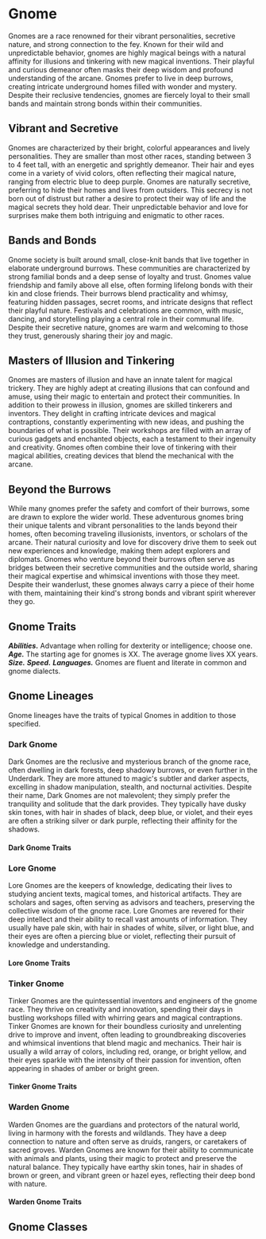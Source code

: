# Gnome

Gnomes are a race renowned for their vibrant personalities, secretive nature, and strong connection to the fey. Known for their wild and unpredictable behavior, gnomes are highly magical beings with a natural affinity for illusions and tinkering with new magical inventions. Their playful and curious demeanor often masks their deep wisdom and profound understanding of the arcane. Gnomes prefer to live in deep burrows, creating intricate underground homes filled with wonder and mystery. Despite their reclusive tendencies, gnomes are fiercely loyal to their small bands and maintain strong bonds within their communities.

## Vibrant and Secretive

Gnomes are characterized by their bright, colorful appearances and lively personalities. They are smaller than most other races, standing between 3 to 4 feet tall, with an energetic and sprightly demeanor. Their hair and eyes come in a variety of vivid colors, often reflecting their magical nature, ranging from electric blue to deep purple. Gnomes are naturally secretive, preferring to hide their homes and lives from outsiders. This secrecy is not born out of distrust but rather a desire to protect their way of life and the magical secrets they hold dear. Their unpredictable behavior and love for surprises make them both intriguing and enigmatic to other races.

## Bands and Bonds

Gnome society is built around small, close-knit bands that live together in elaborate underground burrows. These communities are characterized by strong familial bonds and a deep sense of loyalty and trust. Gnomes value friendship and family above all else, often forming lifelong bonds with their kin and close friends. Their burrows blend practicality and whimsy, featuring hidden passages, secret rooms, and intricate designs that reflect their playful nature. Festivals and celebrations are common, with music, dancing, and storytelling playing a central role in their communal life. Despite their secretive nature, gnomes are warm and welcoming to those they trust, generously sharing their joy and magic.

## Masters of Illusion and Tinkering

Gnomes are masters of illusion and have an innate talent for magical trickery. They are highly adept at creating illusions that can confound and amuse, using their magic to entertain and protect their communities. In addition to their prowess in illusion, gnomes are skilled tinkerers and inventors. They delight in crafting intricate devices and magical contraptions, constantly experimenting with new ideas, and pushing the boundaries of what is possible. Their workshops are filled with an array of curious gadgets and enchanted objects, each a testament to their ingenuity and creativity. Gnomes often combine their love of tinkering with their magical abilities, creating devices that blend the mechanical with the arcane.

## Beyond the Burrows

While many gnomes prefer the safety and comfort of their burrows, some are drawn to explore the wider world. These adventurous gnomes bring their unique talents and vibrant personalities to the lands beyond their homes, often becoming traveling illusionists, inventors, or scholars of the arcane. Their natural curiosity and love for discovery drive them to seek out new experiences and knowledge, making them adept explorers and diplomats. Gnomes who venture beyond their burrows often serve as bridges between their secretive communities and the outside world, sharing their magical expertise and whimsical inventions with those they meet. Despite their wanderlust, these gnomes always carry a piece of their home with them, maintaining their kind's strong bonds and vibrant spirit wherever they go.

## Gnome Traits

***Abilities.*** Advantage when rolling for dexterity or intelligence; choose one.
***Age.*** The starting age for gnomes is XX. The average gnome lives XX years.
***Size.*** <!--WIP-->
***Speed.*** <!--WIP-->
***Languages.*** Gnomes are fluent and literate in common and gnome dialects.

## Gnome Lineages

Gnome lineages have the traits of typical Gnomes in addition to those specified.

### Dark Gnome

Dark Gnomes are the reclusive and mysterious branch of the gnome race, often dwelling in dark forests, deep shadowy burrows, or even further in the Underdark. They are more attuned to magic's subtler and darker aspects, excelling in shadow manipulation, stealth, and nocturnal activities. Despite their name, Dark Gnomes are not malevolent; they simply prefer the tranquility and solitude that the dark provides. They typically have dusky skin tones, with hair in shades of black, deep blue, or violet, and their eyes are often a striking silver or dark purple, reflecting their affinity for the shadows.

#### Dark Gnome Traits

<!--WIP-->

### Lore Gnome

Lore Gnomes are the keepers of knowledge, dedicating their lives to studying ancient texts, magical tomes, and historical artifacts. They are scholars and sages, often serving as advisors and teachers, preserving the collective wisdom of the gnome race. Lore Gnomes are revered for their deep intellect and their ability to recall vast amounts of information. They usually have pale skin, with hair in shades of white, silver, or light blue, and their eyes are often a piercing blue or violet, reflecting their pursuit of knowledge and understanding.

#### Lore Gnome Traits

<!--WIP-->

### Tinker Gnome

Tinker Gnomes are the quintessential inventors and engineers of the gnome race. They thrive on creativity and innovation, spending their days in bustling workshops filled with whirring gears and magical contraptions. Tinker Gnomes are known for their boundless curiosity and unrelenting drive to improve and invent, often leading to groundbreaking discoveries and whimsical inventions that blend magic and mechanics. Their hair is usually a wild array of colors, including red, orange, or bright yellow, and their eyes sparkle with the intensity of their passion for invention, often appearing in shades of amber or bright green.

#### Tinker Gnome Traits

<!--WIP-->

### Warden Gnome

Warden Gnomes are the guardians and protectors of the natural world, living in harmony with the forests and wildlands. They have a deep connection to nature and often serve as druids, rangers, or caretakers of sacred groves. Warden Gnomes are known for their ability to communicate with animals and plants, using their magic to protect and preserve the natural balance. They typically have earthy skin tones, hair in shades of brown or green, and vibrant green or hazel eyes, reflecting their deep bond with nature.

#### Warden Gnome Traits

<!--WIP-->

## Gnome Classes

<!--WIP-->